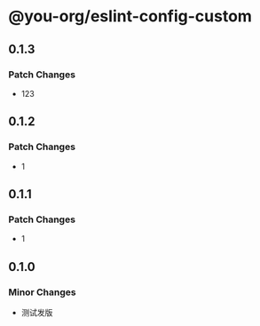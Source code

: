 # @you-org/eslint-config-custom

## 0.1.3

### Patch Changes

- 123

## 0.1.2

### Patch Changes

- 1

## 0.1.1

### Patch Changes

- 1

## 0.1.0

### Minor Changes

- 测试发版
